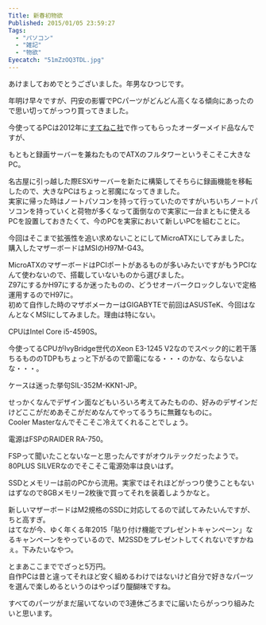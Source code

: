 ```yaml
---
Title: 新春初物欲
Published: 2015/01/05 23:59:27
Tags:
  - "パソコン"
  - "雑記"
  - "物欲"
Eyecatch: "51mZzOQ3TDL.jpg"
---
```

あけましておめでとうございました。年男なひつじです。

年明け早々ですが、円安の影響でPCパーツがどんどん高くなる傾向にあったので思い切ってがっつり買ってきました。  

  
今使ってるPCは2012年に[すてねこ社](http://my-gear.jp/)で作ってもらったオーダーメイド品なんですが、

<?# EmbedLink "http://my-gear.jp/" /?>

もともと録画サーバーを兼ねたものでATXのフルタワーというそこそこ大きなPC。  

名古屋に引っ越した際ESXiサーバーを新たに構築してそちらに録画機能を移転したので、大きなPCはちょっと邪魔になってきました。  
実家に帰った時はノートパソコンを持って行っていたのですがいちいちノートパソコンを持っていくと荷物が多くなって面倒なので実家に一台まともに使えるPCを設置しておきたくて、今のPCを実家において新しいPCを組むことに。  

今回はそこまで拡張性を追い求めないことにしてMicroATXにしてみました。  
購入したマザーボードはMSIのH97M-G43。  
<?# AmazonAffiliate B00K1864B0 /?>
MicroATXのマザーボードはPCIポートがあるものが多いみたいですがもうPCIなんて使わないので、搭載していないものから選びました。  
Z97にするかH97にするか迷ったものの、どうせオーバークロックしないで定格運用するのでH97に。  
初めて自作した時のマザボメーカーはGIGABYTEで前回はASUSTeK、今回はなんとなくMSIにしてみました。理由は特にない。  

CPUはIntel Core i5-4590S。
<?# AmazonAffiliate B00J6F5LHM /?>
今使ってるCPUがIvyBridge世代のXeon E3-1245 V2なのでスペック的に若干落ちるもののTDPもちょっと下がるので節電になる・・・のかな、ならないよな・・・。  

ケースは迷った挙句SIL-352M-KKN1-JP。
<?# AmazonAffiliate B00ECJH2GK /?>
せっかくなんでデザイン面などもいろいろ考えてみたものの、好みのデザインだけどここがだめあそこがだめなんてやってるうちに無難なものに。  
Cooler Masterなんでそこそこ冷えてくれることでしょう。

電源はFSPのRAIDER RA-750。
<?# AmazonAffiliate B00BAOTNJ4 /?>
FSPって聞いたことないなーと思ったんですがオウルテックだったようで。  
80PLUS SILVERなのでそこそこ電源効率は良いはず。

SSDとメモリーは前のPCから流用。実家ではそれほどがっつり使うこともないはずなので8GBメモリー2枚後で買ってそれを装着しようかなと。  

新しいマザーボードはM2規格のSSDに対応してるので試してみたいんですが、ちと高すぎ。  
はてなが今、ゆく年くる年2015「貼り付け機能でプレゼントキャンペーン」なるキャンペーンをやっているので、M2SSDをプレゼントしてくれないですかねぇ。下みたいなやつ。

<?# AmazonAffiliate B00JJYKO4K /?>



とまあここまででざっと5万円。  
自作PCは昔と違ってそれほど安く組めるわけではないけど自分で好きなパーツを選んで楽しめるというのはやっぱり醍醐味ですね。  

すべてのパーツがまだ届いてないので3連休ごろまでに届いたらがっつり組みたいと思います。